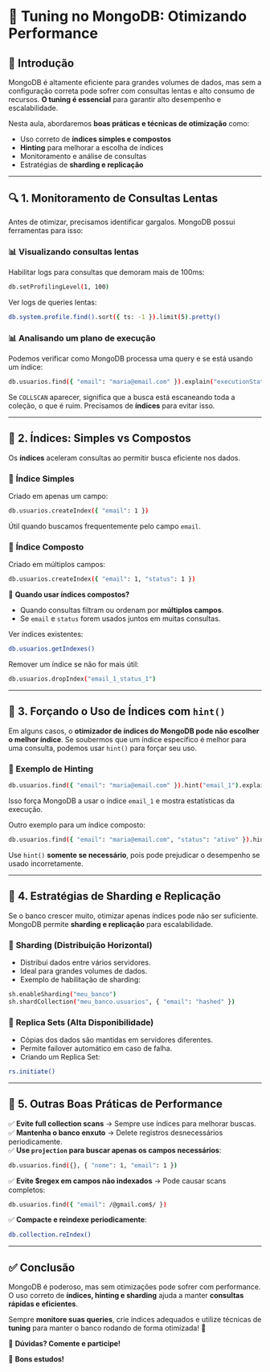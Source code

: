 # 🚀 Tuning no MongoDB: Otimizando Performance

## 📌 Introdução

MongoDB é altamente eficiente para grandes volumes de dados, mas sem a configuração correta pode sofrer com consultas lentas e alto consumo de recursos. **O tuning é essencial** para garantir alto desempenho e escalabilidade.

Nesta aula, abordaremos **boas práticas e técnicas de otimização** como:
- Uso correto de **índices simples e compostos**
- **Hinting** para melhorar a escolha de índices
- Monitoramento e análise de consultas
- Estratégias de **sharding e replicação**

---

## 🔍 1. Monitoramento de Consultas Lentas

Antes de otimizar, precisamos identificar gargalos. MongoDB possui ferramentas para isso:

### 📊 **Visualizando consultas lentas**
Habilitar logs para consultas que demoram mais de 100ms:
```sh
db.setProfilingLevel(1, 100)
```
Ver logs de queries lentas:
```sh
db.system.profile.find().sort({ ts: -1 }).limit(5).pretty()
```

### 📊 **Analisando um plano de execução**
Podemos verificar como MongoDB processa uma query e se está usando um índice:
```sh
db.usuarios.find({ "email": "maria@email.com" }).explain("executionStats")
```
Se `COLLSCAN` aparecer, significa que a busca está escaneando toda a coleção, o que é ruim. Precisamos de **índices** para evitar isso.

---

## 📌 2. Índices: Simples vs Compostos

Os **índices** aceleram consultas ao permitir busca eficiente nos dados.

### 🔹 **Índice Simples**
Criado em apenas um campo:
```sh
db.usuarios.createIndex({ "email": 1 })
```
Útil quando buscamos frequentemente pelo campo `email`.

### 🔹 **Índice Composto**
Criado em múltiplos campos:
```sh
db.usuarios.createIndex({ "email": 1, "status": 1 })
```
🔹 **Quando usar índices compostos?**
- Quando consultas filtram ou ordenam por **múltiplos campos**.
- Se `email` e `status` forem usados juntos em muitas consultas.

Ver índices existentes:
```sh
db.usuarios.getIndexes()
```

Remover um índice se não for mais útil:
```sh
db.usuarios.dropIndex("email_1_status_1")
```

---

## 📌 3. Forçando o Uso de Índices com `hint()`

Em alguns casos, o **otimizador de índices do MongoDB pode não escolher o melhor índice**. Se soubermos que um índice específico é melhor para uma consulta, podemos usar `hint()` para forçar seu uso.

### 🔹 Exemplo de Hinting
```sh
db.usuarios.find({ "email": "maria@email.com" }).hint("email_1").explain("executionStats")
```
Isso força MongoDB a usar o índice `email_1` e mostra estatísticas da execução.

Outro exemplo para um índice composto:
```sh
db.usuarios.find({ "email": "maria@email.com", "status": "ativo" }).hint("email_1_status_1")
```

Use `hint()` **somente se necessário**, pois pode prejudicar o desempenho se usado incorretamente.

---

## 📌 4. Estratégias de Sharding e Replicação

Se o banco crescer muito, otimizar apenas índices pode não ser suficiente. MongoDB permite **sharding e replicação** para escalabilidade.

### 🔹 **Sharding (Distribuição Horizontal)**
- Distribui dados entre vários servidores.
- Ideal para grandes volumes de dados.
- Exemplo de habilitação de sharding:
```sh
sh.enableSharding("meu_banco")
sh.shardCollection("meu_banco.usuarios", { "email": "hashed" })
```

### 🔹 **Replica Sets (Alta Disponibilidade)**
- Cópias dos dados são mantidas em servidores diferentes.
- Permite failover automático em caso de falha.
- Criando um Replica Set:
```sh
rs.initiate()
```

---

## 📌 5. Outras Boas Práticas de Performance

✅ **Evite full collection scans** → Sempre use índices para melhorar buscas.  
✅ **Mantenha o banco enxuto** → Delete registros desnecessários periodicamente.  
✅ **Use `projection` para buscar apenas os campos necessários**:
```sh
db.usuarios.find({}, { "nome": 1, "email": 1 })
```
✅ **Evite $regex em campos não indexados** → Pode causar scans completos:
```sh
db.usuarios.find({ "email": /@gmail.com$/ })
```
✅ **Compacte e reindexe periodicamente**:
```sh
db.collection.reIndex()
```

---

## ✅ Conclusão

MongoDB é poderoso, mas sem otimizações pode sofrer com performance. O uso correto de **índices, hinting e sharding** ajuda a manter **consultas rápidas e eficientes**.

Sempre **monitore suas queries**, crie índices adequados e utilize técnicas de **tuning** para manter o banco rodando de forma otimizada! 🚀

🔹 **Dúvidas? Comente e participe!**

🐳 **Bons estudos!**
